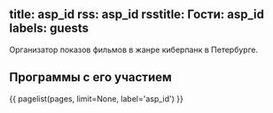 title: asp_id
rss: asp_id
rsstitle: Гости: asp_id
labels: guests
---
Организатор показов фильмов в жанре киберпанк в Петербурге.

## Программы с его участием

{{ pagelist(pages, limit=None, label='asp_id') }}
